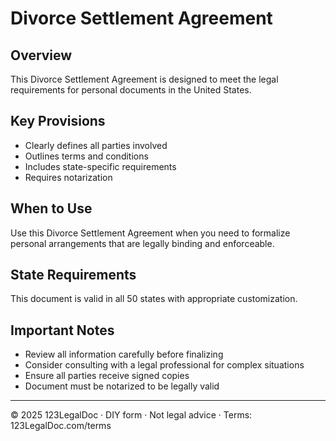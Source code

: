 # Divorce Settlement Agreement

## Overview
This Divorce Settlement Agreement is designed to meet the legal requirements for personal documents in the United States.

## Key Provisions
- Clearly defines all parties involved
- Outlines terms and conditions
- Includes state-specific requirements
- Requires notarization

## When to Use
Use this Divorce Settlement Agreement when you need to formalize personal arrangements that are legally binding and enforceable.

## State Requirements
This document is valid in all 50 states with appropriate customization.

## Important Notes
- Review all information carefully before finalizing
- Consider consulting with a legal professional for complex situations
- Ensure all parties receive signed copies
- Document must be notarized to be legally valid

---
© 2025 123LegalDoc · DIY form · Not legal advice · Terms: 123LegalDoc.com/terms
